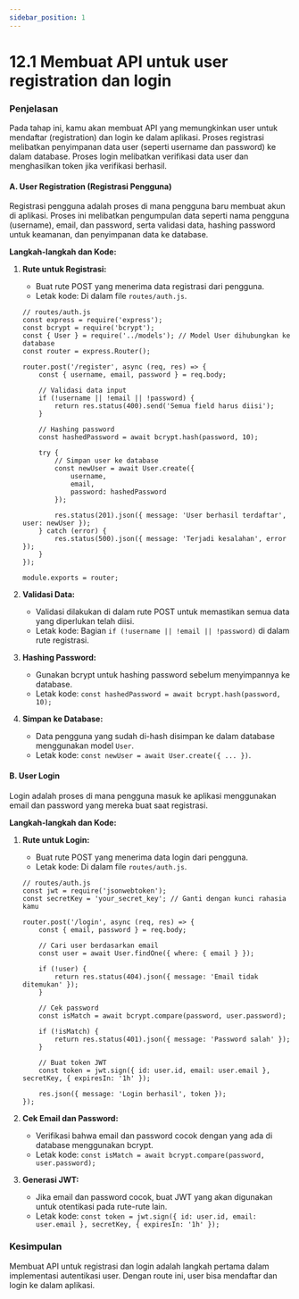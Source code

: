 ```yaml
---
sidebar_position: 1
---
```


# 12.1 Membuat API untuk user registration dan login 

### Penjelasan
Pada tahap ini, kamu akan membuat API yang memungkinkan user untuk mendaftar (registration) dan login ke dalam aplikasi. Proses registrasi melibatkan penyimpanan data user (seperti username dan password) ke dalam database. Proses login melibatkan verifikasi data user dan menghasilkan token jika verifikasi berhasil.


#### **A. User Registration (Registrasi Pengguna)**

Registrasi pengguna adalah proses di mana pengguna baru membuat akun di aplikasi. Proses ini melibatkan pengumpulan data seperti nama pengguna (username), email, dan password, serta validasi data, hashing password untuk keamanan, dan penyimpanan data ke database.

**Langkah-langkah dan Kode:**

1.  **Rute untuk Registrasi:**
    
    -   Buat rute POST yang menerima data registrasi dari pengguna.
    -   Letak kode: Di dalam file `routes/auth.js`.
    
    ```
    // routes/auth.js
    const express = require('express');
    const bcrypt = require('bcrypt');
    const { User } = require('../models'); // Model User dihubungkan ke database
    const router = express.Router();
    
    router.post('/register', async (req, res) => {
        const { username, email, password } = req.body;
    
        // Validasi data input
        if (!username || !email || !password) {
            return res.status(400).send('Semua field harus diisi');
        }
    
        // Hashing password
        const hashedPassword = await bcrypt.hash(password, 10);
    
        try {
            // Simpan user ke database
            const newUser = await User.create({
                username,
                email,
                password: hashedPassword
            });
    
            res.status(201).json({ message: 'User berhasil terdaftar', user: newUser });
        } catch (error) {
            res.status(500).json({ message: 'Terjadi kesalahan', error });
        }
    });
    
    module.exports = router;
    ```
    
2.  **Validasi Data:**
    
    -   Validasi dilakukan di dalam rute POST untuk memastikan semua data yang diperlukan telah diisi.
    -   Letak kode: Bagian `if (!username || !email || !password)` di dalam rute registrasi.
3.  **Hashing Password:**
    
    -   Gunakan bcrypt untuk hashing password sebelum menyimpannya ke database.
    -   Letak kode: `const hashedPassword = await bcrypt.hash(password, 10);`
4.  **Simpan ke Database:**
    
    -   Data pengguna yang sudah di-hash disimpan ke dalam database menggunakan model `User`.
    -   Letak kode: `const newUser = await User.create({ ... })`.

#### **B. User Login**

Login adalah proses di mana pengguna masuk ke aplikasi menggunakan email dan password yang mereka buat saat registrasi.

**Langkah-langkah dan Kode:**

1.  **Rute untuk Login:**
    
    -   Buat rute POST yang menerima data login dari pengguna.
    -   Letak kode: Di dalam file `routes/auth.js`.
    
    ```
    // routes/auth.js
    const jwt = require('jsonwebtoken');
    const secretKey = 'your_secret_key'; // Ganti dengan kunci rahasia kamu
    
    router.post('/login', async (req, res) => {
        const { email, password } = req.body;
    
        // Cari user berdasarkan email
        const user = await User.findOne({ where: { email } });
    
        if (!user) {
            return res.status(404).json({ message: 'Email tidak ditemukan' });
        }
    
        // Cek password
        const isMatch = await bcrypt.compare(password, user.password);
        
        if (!isMatch) {
            return res.status(401).json({ message: 'Password salah' });
        }
    
        // Buat token JWT
        const token = jwt.sign({ id: user.id, email: user.email }, secretKey, { expiresIn: '1h' });
    
        res.json({ message: 'Login berhasil', token });
    });
    ```
    
2.  **Cek Email dan Password:**
    
    -   Verifikasi bahwa email dan password cocok dengan yang ada di database menggunakan bcrypt.
    -   Letak kode: `const isMatch = await bcrypt.compare(password, user.password);`
3.  **Generasi JWT:**
    
    -   Jika email dan password cocok, buat JWT yang akan digunakan untuk otentikasi pada rute-rute lain.
    -   Letak kode: `const token = jwt.sign({ id: user.id, email: user.email }, secretKey, { expiresIn: '1h' });`
    

### Kesimpulan
Membuat API untuk registrasi dan login adalah langkah pertama dalam implementasi autentikasi user. Dengan route ini, user bisa mendaftar dan login ke dalam aplikasi.